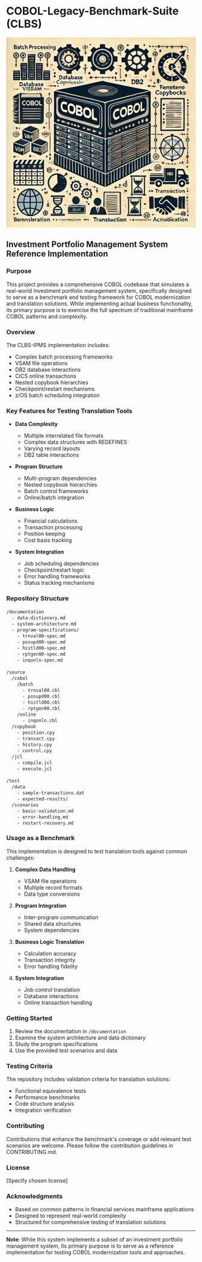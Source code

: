 # COBOL-Legacy-Benchmark-Suite (CLBS)

![CLBS Logo](./documentation/images/CLBS-logo.png)

## Investment Portfolio Management System Reference Implementation

### Purpose

This project provides a comprehensive COBOL codebase that simulates a real-world investment portfolio management system, specifically designed to serve as a benchmark and testing framework for COBOL modernization and translation solutions. While implementing actual business functionality, its primary purpose is to exercise the full spectrum of traditional mainframe COBOL patterns and complexity.

### Overview

The CLBS-IPMS implementation includes:

- Complex batch processing frameworks
- VSAM file operations
- DB2 database interactions
- CICS online transactions
- Nested copybook hierarchies
- Checkpoint/restart mechanisms
- z/OS batch scheduling integration

### Key Features for Testing Translation Tools

- **Data Complexity**

  - Multiple interrelated file formats
  - Complex data structures with REDEFINES
  - Varying record layouts
  - DB2 table interactions

- **Program Structure**

  - Multi-program dependencies
  - Nested copybook hierarchies
  - Batch control frameworks
  - Online/batch integration

- **Business Logic**

  - Financial calculations
  - Transaction processing
  - Position keeping
  - Cost basis tracking

- **System Integration**
  - Job scheduling dependencies
  - Checkpoint/restart logic
  - Error handling frameworks
  - Status tracking mechanisms

### Repository Structure

```
/documentation
  - data-dictionary.md
  - system-architecture.md
  - program-specifications/
    - trnval00-spec.md
    - posupd00-spec.md
    - histld00-spec.md
    - rptgen00-spec.md
    - inqonln-spec.md

/source
  /cobol
    /batch
      - trnval00.cbl
      - posupd00.cbl
      - histld00.cbl
      - rptgen00.cbl
    /online
      - inqonln.cbl
  /copybook
    - position.cpy
    - transact.cpy
    - history.cpy
    - control.cpy
  /jcl
    - compile.jcl
    - execute.jcl

/test
  /data
    - sample-transactions.dat
    - expected-results/
  /scenarios
    - basic-validation.md
    - error-handling.md
    - restart-recovery.md
```

### Usage as a Benchmark

This implementation is designed to test translation tools against common challenges:

1. **Complex Data Handling**

   - VSAM file operations
   - Multiple record formats
   - Data type conversions

2. **Program Integration**

   - Inter-program communication
   - Shared data structures
   - System dependencies

3. **Business Logic Translation**

   - Calculation accuracy
   - Transaction integrity
   - Error handling fidelity

4. **System Integration**
   - Job control translation
   - Database interactions
   - Online transaction handling

### Getting Started

1. Review the documentation in `/documentation`
2. Examine the system architecture and data dictionary
3. Study the program specifications
4. Use the provided test scenarios and data

### Testing Criteria

The repository includes validation criteria for translation solutions:

- Functional equivalence tests
- Performance benchmarks
- Code structure analysis
- Integration verification

### Contributing

Contributions that enhance the benchmark's coverage or add relevant test scenarios are welcome. Please follow the contribution guidelines in CONTRIBUTING.md.

### License

[Specify chosen license]

### Acknowledgments

- Based on common patterns in financial services mainframe applications
- Designed to represent real-world complexity
- Structured for comprehensive testing of translation solutions

---

**Note**: While this system implements a subset of an investment portfolio management system, its primary purpose is to serve as a reference implementation for testing COBOL modernization tools and approaches.
